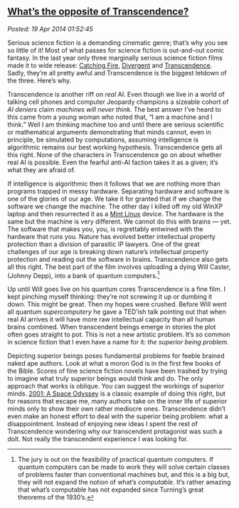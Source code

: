 
[What’s the
opposite of Transcendence?](http://bakerjd99.wordpress.com/2014/04/18/whats-the-opposite-of-transcendence/) 
-----------------------------------------------------------------------------------------------------------------------

*Posted: 19 Apr 2014 01:52:45*

Serious science fiction is a demanding cinematic genre; that’s why you
see so little of it! Most of what passes for science fiction is
out-and-out comic fantasy. In the last year only three marginally
serious science fiction films made it to wide release: [Catching
Fire](http://www.catchingfiremovie.com/),
[Divergent](http://divergentthemovie.com/) and
[Transcendence](http://www.transcendencemovie.com/). Sadly, they’re all
pretty awful and Transcendence is the biggest letdown of the three.
Here’s why.

Transcendence is another riff on *real* AI. Even though we live in a
world of talking cell phones and computer Jeopardy champions a sizeable
cohort of *AI deniers* claim *machines will never think.* The best
answer I’ve heard to this came from a young woman who noted that, “I am
a machine and I think.” Well I am thinking machine too and until there
are serious scientific or mathematical arguments demonstrating that
minds cannot, even in principle, be simulated by computations, assuming
intelligence is algorithmic remains our best working hypothesis.
Transcendence gets all this right. None of the characters in
Transcendence go on about whether real AI is possible. Even the fearful
anti-AI faction takes it as a given; it’s what they are afraid of.

If intelligence is algorithmic then it follows that we are nothing more
than programs trapped in messy hardware. Separating hardware and
software is one of the glories of our age. We take it for granted that
if we change the software we change the machine. The other day I killed
off my old WinXP laptop and then resurrected it as a [Mint
Linux](http://www.linuxmint.com/) device. The hardware is the same but
the machine is very different. We cannot do this with brains — yet. The
software that makes you, you, is regrettably entwined with the hardware
that runs you. Nature has evolved better intellectual property
protection than a division of parasitic IP lawyers. One of the great
challenges of our age is breaking down nature’s intellectual property
protection and reading out the software in brains. Transcendence also
gets all this right. The best part of the film involves uploading a
dying Will Caster, (Johnny Depp), into a bank of quantum computers.[^4670a]

Up until Will goes live on his quantum cores Transcendence is a fine
film. I kept pinching myself thinking: they’re not screwing it up or
dumbing it down. This might be great. Then my hopes were crushed. Before
Will went all quantum *supercomputery* he gave a TED’ish talk pointing
out that when real AI arrives it will have more raw intellectual
capacity than all human brains combined. When transcendent beings emerge
in stories the plot often goes straight to pot. This is not a new
artistic problem. It’s so common in science fiction that I even have a
name for it: *the superior being problem.*

Depicting superior beings poses fundamental problems for feeble brained
naked ape authors. Look at what a moron God is in the first few books of
the Bible. Scores of fine science fiction novels have been trashed by
trying to imagine what truly superior beings would think and do. The
only approach that works is oblique. You can suggest the workings of
superior minds. [2001: A Space
Odyssey](http://www.imdb.com/title/tt0062622/) is a classic example of
doing this right, but for reasons that escape me, many authors take on
the inner life of superior minds only to show their own rather mediocre
ones. Transcendence didn’t even make an honest effort to deal with the
superior being problem: what a disappointment. Instead of enjoying new
ideas I spent the rest of Transcendence wondering why our transcendent
protagonist was such a dolt. Not really the transcendent experience I
was looking for.

[^4670a]: The jury is out on the feasibility of practical quantum computers.
    If quantum computers can be made to work they will solve certain
    classes of problems faster than conventional machines but, and this
    is a big but, they will not expand the notion of what’s
    *computable*. It’s rather amazing that what’s computable has not
    expanded since Turning’s great theorems of the 1930’s.
